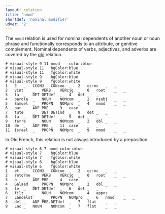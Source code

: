 ```yaml
---
layout: relation
title: 'nmod'
shortdef: 'nominal modifier'
udver: '2'
---
```


The `nmod` relation is used for nominal dependents of another noun or noun phrase and functionally corresponds to an attribute, or genitive complement.
Nominal dependents of verbs, adjectives, and adverbs are covered by the [obl]() relation.

~~~ conllu
# visual-style 9 11 nmod	color:blue
# visual-style 11	bgColor:blue
# visual-style 11	fgColor:white
# visual-style 9	bgColor:blue
# visual-style 9	fgColor:white
1	É	_	CCONJ	CONcoo	_	2	cc:nc	_	_
2	vint	_	VERB	VERcjg	_	0	root	_	_
3	la	_	DET	DETdef	_	4	det	_	_
4	parole	_	NOUN	NOMcom	_	2	nsubj	_	_
5	Samuel	_	PROPN	NOMpro	_	4	nmod	_	_
6	par	_	ADP	PRE	_	9	case	_	_
7	tute	_	DET	DETind	_	9	det	_	_
8	la	_	DET	DETdef	_	9	det	_	_
9	terre	_	NOUN	NOMcom	_	2	obl	_	_
10	de	_	ADP	PRE	_	11	case	_	_
11	Israel	_	PROPN	NOMpro	_	9	nmod	_	_

~~~


In Old French, this relation is not always introduced by a preposition:

~~~ conllu
# visual-style 6 7 nmod	color:blue
# visual-style 7	bgColor:blue
# visual-style 7	fgColor:white
# visual-style 6	bgColor:blue
# visual-style 6	fgColor:white
1	et	_	CCONJ	CONcoo	_	2	cc:nc	_	_
2	retorne	_	VERB	VERcjg	_	0	root	_	_
3	a	_	ADP	PRE	_	4	case	_	_
4	Galaad	_	PROPN	NOMpro	_	2	obl	_	_
5	le	_	DET	DETdef	_	6	det	_	_
6	filz	_	NOUN	NOMcom	_	4	appos	_	_
7	Lancelot	_	PROPN	NOMpro	_	6	nmod	_	_
8	del	_	ADP	PRE.DETdef	_	7	flat	_	_
9	Lac	_	NOUN	NOMcom	_	7	flat	_	_

~~~
<!-- Interlanguage links updated Út zář 29 20:43:21 CEST 2020 -->
